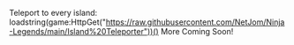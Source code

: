Teleport to every island: loadstring(game:HttpGet("https://raw.githubusercontent.com/NetJom/Ninja-Legends/main/Island%20Teleporter"))()
More Coming Soon!

